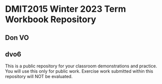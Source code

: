 # DMIT2015 Winter 2023 Term Workbook Repository

## Don VO

## dvo6

This is a public repository for your classroom demonstrations and practice. You will use this only for public work. Exercise work submitted within this repository will NOT be evaluated.

